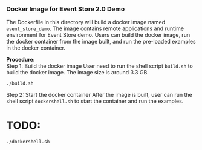 ### Docker Image for Event Store 2.0 Demo

The Dockerfile in this directory will build a docker image named `event_store_demo`. The image contains remote applications and runtime environment for Event Store demo. Users can build the docker image, run the docker container from the image built, and run the pre-loaded examples in the docker container.

**Procedure:**  
Step 1: Build the docker image
User need to run the shell script `build.sh` to build the docker image.
The image size is around 3.3 GB.
```
./build.sh
```

Step 2: Start the docker container
After the image is built, user can run the shell script `dockershell.sh` to start the container and run the examples.
# TODO:
```
./dockershell.sh 
```